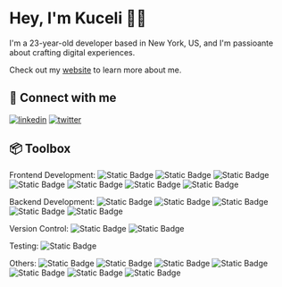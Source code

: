 
#  Hey, I'm Kuceli 👋🏾

I'm a 23-year-old developer based in New York, US, and I'm passioante about crafting digital experiences. 

Check out my [website](https://kucelienglama.netlify.app) to learn more about me. 

## 🔗 Connect with me
[![linkedin](https://img.shields.io/badge/linkedin-0A66C2?style=for-the-badge&logo=linkedin&logoColor=white)](https://www.linkedin.com/in/kucelienglama/)
[![twitter](https://img.shields.io/badge/twitter-1DA1F2?style=for-the-badge&logo=twitter&logoColor=white)](https://twitter.com/englama_)


## 📦 Toolbox
 Frontend Development: ![Static Badge](https://img.shields.io/badge/React-grey
) ![Static Badge](https://img.shields.io/badge/Tailwind-grey
) ![Static Badge](https://img.shields.io/badge/Bootstrap-grey
) ![Static Badge](https://img.shields.io/badge/Material_UI-grey
) ![Static Badge](https://img.shields.io/badge/Framer_Motion-grey
) ![Static Badge](https://img.shields.io/badge/HTML-grey
) ![Static Badge](https://img.shields.io/badge/CSS-grey
) 

 
 Backend Development: ![Static Badge](https://img.shields.io/badge/Javascript-grey) ![Static Badge](https://img.shields.io/badge/Python-grey) ![Static Badge](https://img.shields.io/badge/Java-grey) ![Static Badge](https://img.shields.io/badge/SQL-grey)  ![Static Badge](https://img.shields.io/badge/PHP-grey)
 
 Version Control: ![Static Badge](https://img.shields.io/badge/Git-grey) ![Static Badge](https://img.shields.io/badge/GitHub-grey)
 
 Testing: ![Static Badge](https://img.shields.io/badge/Postman-grey)
 
 Others: ![Static Badge](https://img.shields.io/badge/Scrum-grey) ![Static Badge](https://img.shields.io/badge/Agile-grey) ![Static Badge](https://img.shields.io/badge/Confluence-grey) ![Static Badge](https://img.shields.io/badge/Jira-grey) ![Static Badge](https://img.shields.io/badge/Canva-grey) ![Static Badge](https://img.shields.io/badge/Figma-grey) ![Static Badge](https://img.shields.io/badge/Adobe_XD-grey)




